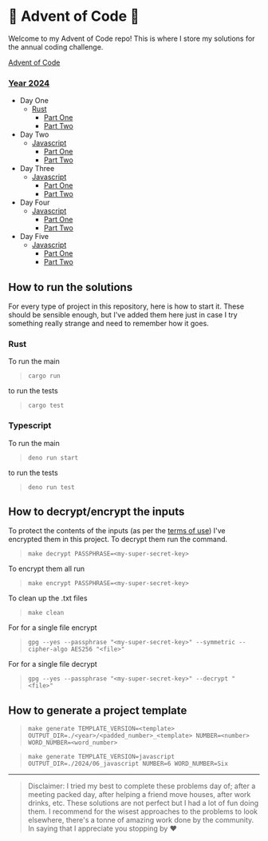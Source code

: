 # 🎄 Advent of Code 🎄

Welcome to my Advent of Code repo! This is where I store my solutions for the annual coding 
challenge.

[Advent of Code](https://adventofcode.com/)

### [Year 2024](https://adventofcode.com/2024)
- Day One
  - [Rust](https://github.com/BenFranzi/advent-of-code/tree/main/2024/01_rust)
    - [Part One](https://github.com/BenFranzi/advent-of-code/blob/main/2024/01_rust/src/part_one.rs)
    - [Part Two](https://github.com/BenFranzi/advent-of-code/blob/main/2024/01_rust/src/part_two.rs)
- Day Two
  - [Javascript](https://github.com/BenFranzi/advent-of-code/tree/main/2024/02_javascript)
    - [Part One](https://github.com/BenFranzi/advent-of-code/blob/main/2024/02_javascript/src/partOne.ts)
    - [Part Two](https://github.com/BenFranzi/advent-of-code/blob/main/2024/02_javascript/src/partTwo.ts)
- Day Three
  - [Javascript](https://github.com/BenFranzi/advent-of-code/tree/main/2024/03_javascript)
    - [Part One](https://github.com/BenFranzi/advent-of-code/blob/main/2024/03_javascript/src/partOne.ts)
    - [Part Two](https://github.com/BenFranzi/advent-of-code/blob/main/2024/03_javascript/src/partTwo.ts)
- Day Four
  - [Javascript](https://github.com/BenFranzi/advent-of-code/tree/main/2024/04_javascript)
    - [Part One](https://github.com/BenFranzi/advent-of-code/blob/main/2024/04_javascript/src/partOne.ts)
    - [Part Two](https://github.com/BenFranzi/advent-of-code/blob/main/2024/04_javascript/src/partTwo.ts)
- Day Five
  - [Javascript](https://github.com/BenFranzi/advent-of-code/tree/main/2024/05_javascript)
    - [Part One](https://github.com/BenFranzi/advent-of-code/blob/main/2024/05_javascript/src/partOne.ts)
    - [Part Two](https://github.com/BenFranzi/advent-of-code/blob/main/2024/05_javascript/src/partTwo.ts)


## How to run the solutions

For every type of project in this repository, here is how to start it. These should be sensible enough, but 
I've added them here just in case I try something really strange and need to remember how it goes.

### Rust
To run the main
> `cargo run`

to run the tests
> `cargo test`

### Typescript
To run the main
> `deno run start`

to run the tests
> `deno run test`

## How to decrypt/encrypt the inputs

To protect the contents of the inputs (as per the [terms of use](https://adventofcode.com/2024/about)) I've encrypted them in this 
project. To decrypt them run the command.

> `make decrypt PASSPHRASE=<my-super-secret-key>`

To encrypt them all run
> `make encrypt PASSPHRASE=<my-super-secret-key>`

To clean up the .txt files
> `make clean`

For for a single file encrypt
> `gpg --yes --passphrase "<my-super-secret-key>" --symmetric --cipher-algo AES256 "<file>"`

For for a single file decrypt
> `gpg --yes --passphrase "<my-super-secret-key>" --decrypt "<file>"`

## How to generate a project template

> `make generate TEMPLATE_VERSION=<template> OUTPUT_DIR=./<year>/<padded_number>_<template> NUMBER=<number> WORD_NUMBER=<word_number>`

> `make generate TEMPLATE_VERSION=javascript OUTPUT_DIR=./2024/06_javascript NUMBER=6 WORD_NUMBER=Six`

---
> Disclaimer: I tried my best to complete these problems day of; after a meeting packed day, after helping a friend move houses, after work drinks, etc. These solutions are not perfect but I had a lot of fun doing them. I recommend for the wisest approaches to the problems to look elsewhere, there's a tonne of amazing work done by the community. In saying that I appreciate you stopping by ❤️
